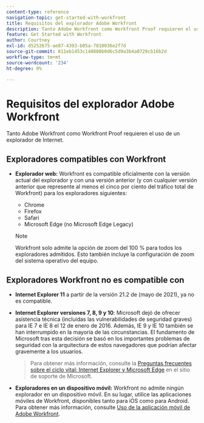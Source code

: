 ```yaml
---
content-type: reference
navigation-topic: get-started-with-workfront
title: Requisitos del explorador Adobe Workfront
description: Tanto Adobe Workfront como Workfront Proof requieren el uso de un explorador de Internet.
feature: Get Started with Workfront
author: Courtney
exl-id: d5252675-ae87-4393-b05a-7810036e2f7d
source-git-commit: 811eb1453c140808b0d6c5d9a3b4a0729cb16b2d
workflow-type: tm+mt
source-wordcount: '234'
ht-degree: 0%

---
```


# Requisitos del explorador Adobe Workfront

<!--Audited: 01/2024-->

Tanto Adobe Workfront como Workfront Proof requieren el uso de un explorador de Internet.

## Exploradores compatibles con Workfront

* **Explorador web:** Workfront es compatible oficialmente con la versión actual del explorador y con una versión anterior (y con cualquier versión anterior que represente al menos el cinco por ciento del tráfico total de Workfront) para los exploradores siguientes:

   * Chrome
   * Firefox
   * Safari
   * Microsoft Edge (no Microsoft Edge Legacy)

  >[!NOTE]
  >
  >Workfront solo admite la opción de zoom del 100 % para todos los exploradores admitidos. Esto también incluye la configuración de zoom del sistema operativo del equipo.

## Exploradores Workfront no es compatible con

* **Internet Explorer 11** a partir de la versión 21.2 de (mayo de 2021), ya no es compatible.

* **Internet Explorer versiones 7, 8, 9 y 10**: Microsoft dejó de ofrecer asistencia técnica (incluidas las vulnerabilidades de seguridad graves) para IE 7 e IE 8 el 12 de enero de 2016. Además, IE 9 y IE 10 también se han interrumpido en la mayoría de las circunstancias. El fundamento de Microsoft tras esta decisión se basó en los importantes problemas de seguridad con la arquitectura de estos navegadores que podrían afectar gravemente a los usuarios.
  >Para obtener más información, consulte la [Preguntas frecuentes sobre el ciclo vital: Internet Explorer y Microsoft Edge](https://support.microsoft.com/en-us/help/17454/lifecycle-faq-internet-explorer) en el sitio de soporte de Microsoft. <!--the title of this page changes; ensure accuracy-->

* **Exploradores en un dispositivo móvil:** Workfront no admite ningún explorador en un dispositivo móvil. En su lugar, utilice las aplicaciones móviles de Workfront, disponibles tanto para iOS como para Android. Para obtener más información, consulte [Uso de la aplicación móvil de Adobe Workfront](../workfront-basics/mobile-apps/using-the-workfront-mobile-app/use-the-mobile-app.md).



